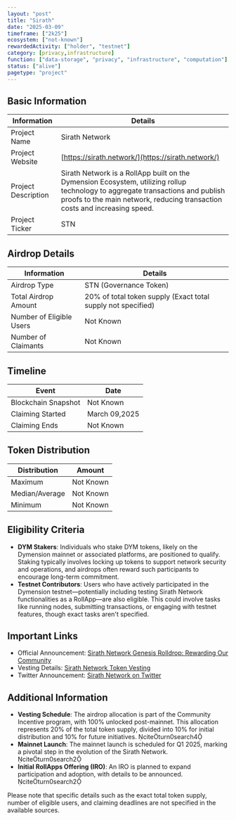 ```yaml
---
layout: "post"
title: "Sirath"
date: "2025-03-09"
timeframe: ["2k25"]
ecosystem: ["not-known"]
rewardedActivity: ["holder", "testnet"]
category: [privacy,infrastructure]
function: ["data-storage", "privacy", "infrastructure", "computation"]
status: ["alive"]
pagetype: "project"
---
```


## Basic Information

| Information         | Details                                                                                                                                                                                                      |
| ------------------- | ------------------------------------------------------------------------------------------------------------------------------------------------------------------------------------------------------------ |
| Project Name        | Sirath Network                                                                                                                                                                                               |
| Project Website     | [https://sirath.network/](https://sirath.network/)                                                                                                                                                           |
| Project Description | Sirath Network is a RollApp built on the Dymension Ecosystem, utilizing rollup technology to aggregate transactions and publish proofs to the main network, reducing transaction costs and increasing speed. |
| Project Ticker      | STN                                                                                                                                                                                                          |

## Airdrop Details

| Information              | Details                                                      |
| ------------------------ | ------------------------------------------------------------ |
| Airdrop Type             | STN (Governance Token)                                       |
| Total Airdrop Amount     | 20% of total token supply (Exact total supply not specified) |
| Number of Eligible Users | Not Known                                                    |
| Number of Claimants      | Not Known                                                    |

## Timeline

| Event               | Date          |
| ------------------- | ------------- |
| Blockchain Snapshot | Not Known     |
| Claiming Started    | March 09,2025 |
| Claiming Ends       | Not Known     |

## Token Distribution

| Distribution   | Amount    |
| -------------- | --------- |
| Maximum        | Not Known |
| Median/Average | Not Known |
| Minimum        | Not Known |

## Eligibility Criteria

- **DYM Stakers**: Individuals who stake DYM tokens, likely on the Dymension mainnet or associated platforms, are positioned to qualify. Staking typically involves locking up tokens to support network security and operations, and airdrops often reward such participants to encourage long-term commitment.
- **Testnet Contributors**: Users who have actively participated in the Dymension testnet—potentially including testing Sirath Network functionalities as a RollApp—are also eligible. This could involve tasks like running nodes, submitting transactions, or engaging with testnet features, though exact tasks aren't specified.

## Important Links

- Official Announcement: [Sirath Network Genesis Rolldrop: Rewarding Our Community](https://sirath.network/articles/sirath-genesis)
- Vesting Details: [Sirath Network Token Vesting](https://docs.sirath.network/learn/tokenomics/vesting#community-incentive)
- Twitter Announcement: [Sirath Network on Twitter](https://x.com/SirathNetwork/status/1898773309380333925)

## Additional Information

- **Vesting Schedule**: The airdrop allocation is part of the Community Incentive program, with 100% unlocked post-mainnet. This allocation represents 20% of the total token supply, divided into 10% for initial distribution and 10% for future initiatives. citeturn0search4
- **Mainnet Launch**: The mainnet launch is scheduled for Q1 2025, marking a pivotal step in the evolution of the Sirath Network. citeturn0search2
- **Initial RollApps Offering (IRO)**: An IRO is planned to expand participation and adoption, with details to be announced. citeturn0search2

Please note that specific details such as the exact total token supply, number of eligible users, and claiming deadlines are not specified in the available sources.